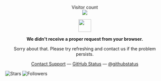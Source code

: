 <p align="center"> 
  Visitor count<br>
  <img src="https://profile-counter.glitch.me/Vincent4440/count.svg" />
</p>


<p align="center">
	<img width="40" src="https://github.githubassets.com/images/spinners/octocat-spinner-64.gif">
<p align="center"><strong>We didn't receive a proper request from your browser.</strong></p>
<p align="center">Sorry about that. Please try refreshing and contact us if the problem persists.</p>
<p align="center">
	<a href="https://www.youtube.com/watch?v=dQw4w9WgXcQ">Contact Support</a> —
	<a href="https://www.youtube.com/watch?v=dQw4w9WgXcQ">GitHub Status</a> —
	<a href="https://www.youtube.com/watch?v=dQw4w9WgXcQ">@githubstatus</a>
</p>
<p></p>
<p></p>
</p>

![Stars](https://img.shields.io/github/stars/UtsavBalar1231?color=black&logo=github&style=flat)
![Followers](https://img.shields.io/github/followers/UtsavBalar1231?color=black&logo=github&style=flat)
